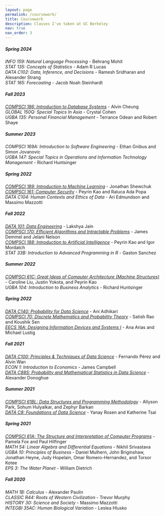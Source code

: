 ```yaml
---
layout: page
permalink: /coursework/
title: Coursework
description: Classes I've taken at UC Berkeley
nav: true
nav_order: 3
---
```


##### **Spring 2024** <br>
*INFO 159: Natural Language Processing* - Behrang Mohit<br>
*STAT 135: Concepts of Statistics* - Adam R Lucas<br>
*DATA C102: Data, Inference, and Decisions* - Ramesh Sridharan and Alexander Strang<br>
*STAT 165: Forecasting* - Jacob Noah Steinhardt


##### **Fall 2023** <br>
*[COMPSCI 186: Introduction to Database Systems](https://cs186berkeley.net/)* - Alvin Cheung <br>
*GLOBAL 150Q: Special Topics In Asia* - Crystal Cohen <br>
*UGBA 135: Personal Financial Management* - Terrance Odean and Robert Shaye <br>

##### **Summer 2023** <br>
*COMPSCI 169A: Introduction to Software Engineering* - Ethan Gnibus and Simon Jovanovic <br>
*UGBA 147: Special Topics in Operations and Information Technology Management* - Richard Huntsinger 

##### **Spring 2022** <br>
*[COMPSCI 189: Introduction to Machine Learning](https://people.eecs.berkeley.edu/~jrs/189/)* - Jonathan Shewchuk <br>
*[COMPSCI 161: Computer Security](https://sp23.cs161.org/)* - Peyrin Kao and Raluca Ada Popa <br>
*DATA C104: Human Contexts and Ethics of Data* - Ari Edmundson and Massimo Mazzotti 

##### **Fall 2022** <br>
*[DATA 101: Data Engineering](https://fa22.data101.org/)* - Lakshya Jain <br>
*[COMPSCI 170: Efficient Algorithms and Intractable Problems](https://cs170.org/)* - James Demmel and Jelani Nelson <br>
*[COMPSCI 188: Introduction to Artificial Intelligence](https://inst.eecs.berkeley.edu/~cs188/fa22/)* - Peyrin Kao and Igor Mordatch  <br>
*STAT 33B: Introduction to Advanced Programming in R* - Gaston Sanchez

##### **Summer 2022** <br>
*[COMPSCI 61C: Great Ideas of Computer Architecture (Machine Structures)](https://inst.eecs.berkeley.edu/~cs61c/su22/)* - Caroline Liu, Justin Yokota, and Peyrin Kao <br>
*UGBA 104: Introduction to Business Analytics* - Richard Huntsinger

##### **Spring 2022** <br>
*[DATA C140: Probability for Data Science](http://prob140.org/)* - Ani Adhikari <br>
*[COMPSCI 70: Discrete Mathematics and Probability Theory](https://www.sp22.eecs70.org/)* - Satish Rao and Koushik Sen <br>
*[EECS 16A: Designing Information Devices and Systems I](https://inst.eecs.berkeley.edu/~eecs16a/sp22/)* - Ana Arias and Michael Lustig

##### **Fall 2021** <br>
*[DATA C100: Principles & Techniques of Data Science](https://ds100.org/fa21/)* - Fernando Pérez and Alvin Wan <br>
*ECON 1: Introduction to Economics* - James Campbell <br>
*[DATA C88S: Probability and Mathematical Statistics in Data Science](http://stat88.org/)* - Alexander Donoghue

##### **Summer 2021** <br>
*[COMPSCI 61BL: Data Structures and Programming Methodology](https://cs61bl.org/su21/)* - Allyson Park, Sohum Hulyalkar, and Zephyr Barkan <br>
*[DATA C8: Foundations of Data Science](https://www.data8.org/su21/)* - Yanay Rosen and Katherine Tsai

##### **Spring 2021** <br>
*[COMPSCI 61A: The Structure and Interpretation of Computer Programs](https://inst.eecs.berkeley.edu/~cs61a/sp21/)* - Pamela Fox and Paul Hilfinger <br>
*MATH 54: Linear Algebra and Differential Equations* - Nikhil Srivastava <br>
*UGBA 10: Principles of Business* - Daniel Mulhern, John Briginshaw, Jonathan Heyne, Judy Hopelain, Omar Romero-Hernandez, and Torsor Kotee <br>
*EPS 3: The Water Planet* - William Dietrich

##### **Fall 2020** <br>
*MATH 1B: Calculus* - Alexander Paulin <br>
*CLASSIC R44: Roots of Western Civilization* - Trevor Murphy <br>
*HISTORY 30: Science and Society* - Massimo Mazzotti <br>
*INTEGBI 35AC: Human Biological Variation* - Leslea Hlusko
